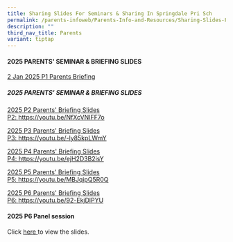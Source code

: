 ```yaml
---
title: Sharing Slides For Seminars & Sharing In Springdale Pri Sch
permalink: /parents-infoweb/Parents-Info-and-Resources/Sharing-Slides-For-Seminars-and-Sharing/
description: ""
third_nav_title: Parents
variant: tiptap
---
```

<h4>2025 PARENTS' SEMINAR &amp; BRIEFING SLIDES</h4>
<p><a href="/files/2_Jan_P1_Parents_Briefing_2025.pdf" rel="noopener nofollow" target="_blank">2 Jan 2025 P1 Parents Briefing</a>
</p>
<h5>2025 PARENTS' SEMINAR &amp; BRIEFING SLIDES</h5>
<p><a href="/files/P2_Parents__Briefing_24_Jan_2025.pdf" rel="noopener noreferrer nofollow" target="_blank">2025 P2 Parents' Briefing Slides</a>
<br><a href="https://youtu.be/5Ex1IrnQj4s" rel="noopener noreferrer nofollow" target="_blank">P2: </a>
<a href="https://youtu.be/NfXcVNIFF7o" rel="noopener noreferrer nofollow" target="_blank">https://youtu.be/NfXcVNIFF7o</a>
</p>
<p><a href="/files/P3_Parents__Briefing_23_Jan_2025.pdf" rel="noopener noreferrer nofollow" target="_blank">2025 P3 Parents' Briefing Slides</a>
<br><a href="https://youtu.be/UVLzlJn7XGw" rel="noopener noreferrer nofollow" target="_blank">P3: </a>
<a href="https://youtu.be/-ly85kpLWmY" rel="noopener noreferrer nofollow" target="_blank">https://youtu.be/-ly85kpLWmY</a>
</p>
<p><a href="/files/P4_Parents__Briefing_24_Jan_2025.pdf" rel="noopener noreferrer nofollow" target="_blank">2025 P4 Parents' Briefing Slides</a>
<br><a href="https://youtu.be/-IuTVK2CSuY" rel="noopener noreferrer nofollow" target="_blank"> P4: </a>
<a href="https://youtu.be/ejH2D3B2isY" rel="noopener noreferrer nofollow" target="_blank">https://youtu.be/ejH2D3B2isY</a>
</p>
<p><a href="/files/P5_Parents__Briefing_23_Jan_2025.pdf" rel="noopener noreferrer nofollow" target="_blank">2025 P5 Parents' Briefing Slides</a>
<br><a href="https://youtu.be/N7c5-mPmEG0" rel="noopener noreferrer nofollow" target="_blank">P5: </a>
<a href="https://youtu.be/MBJqipQ5R0Q" rel="noopener noreferrer nofollow" target="_blank">https://youtu.be/MBJqipQ5R0Q</a>
</p>
<p><a href="/files/P6_Parents__Briefing_7_Feb_2025.pdf" rel="noopener noreferrer nofollow" target="_blank">2025 P6 Parents' Briefing Slides</a>
<br><a href="https://youtu.be/SDB3H-hF5jc" rel="noopener noreferrer nofollow" target="_blank"> P6: </a>
<a href="https://youtu.be/92-EkjDlPYU" rel="noopener noreferrer nofollow" target="_blank">https://youtu.be/92-EkjDlPYU</a>
</p>
<p></p>
<h4>2025 P6 Panel session</h4>
<p>Click <a href="/files/Sharing_by_Panelists_P6_Panel_Session_30_May_25.pdf" rel="noopener nofollow" target="_blank">here </a>to
view the slides.</p>
<p></p>